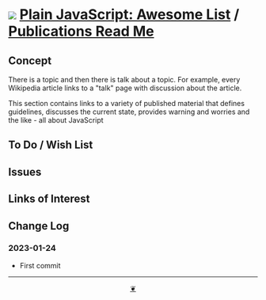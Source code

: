 # [![](https://plain-javascript.github.io/assets/svg/octicon.svg )]( https://github.com/plain-JavaScript/awesome-list/ "Source code on GitHub" ) [Plain JavaScript: Awesome List]( https://plain-javascript.github.io/awesome-list/ "Home page" ) / [Publications Read Me]( https://plain-javascript.github.io/awesome-list/publications/ "2023-01-24" )


## Concept

There is a topic and then there is talk about a topic. For example, every Wikipedia article links to a "talk" page with discussion about the article.

This section contains links to a variety of published material that defines guidelines, discusses the current state, provides warning and worries and the like - all about JavaScript


## To Do / Wish List


## Issues


## Links of Interest


## Change Log


### 2023-01-24

* First commit


***

<center title="Hello! Click me to go up to the top" ><a class=aDingbat href=javascript:window.scrollTo(0,0);> ❦ </a></center>

